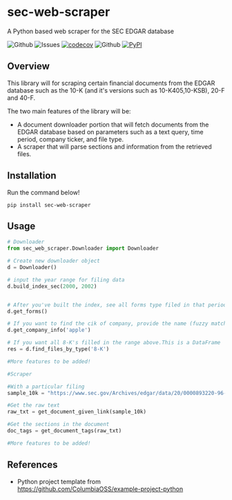 # sec-web-scraper
A Python based web scraper for the SEC EDGAR database

![Github](https://img.shields.io/github/license/deji725/sec-web-scraper)
![Issues](https://img.shields.io/github/issues/deji725/sec-web-scraper)
[![codecov](https://codecov.io/gh/deji725/sec-web-scraper/branch/main/graph/badge.svg?token=Y3RGEAR6Q2)](https://codecov.io/gh/deji725/sec-web-scraper)
![Github](https://github.com/deji725/sec-web-scraper/actions/workflows/makefile.yml/badge.svg)
[![PyPI](https://img.shields.io/pypi/v/sec-web-scraper)](https://pypi.org/project/sec-web-scraper/)

## Overview

This library will for scraping certain financial documents from the EDGAR database such as the 10-K (and it's versions such as 10-K405,10-KSB), 20-F and 40-F. 

The two main features of the library will be:
- A document downloader portion that will fetch documents from the EDGAR database based on parameters such as a text query, time period, company ticker, and file type. 
- A scraper that will parse sections and information from the retrieved files. 

## Installation

Run the command below! 

`pip install sec-web-scraper`

## Usage

```py
# Downloader
from sec_web_scraper.Downloader import Downloader

# Create new downloader object
d = Downloader()

# input the year range for filing data
d.build_index_sec(2000, 2002)


# After you've built the index, see all forms type filed in that period as a list
d.get_forms()

# If you want to find the cik of company, provide the name (fuzzy match). Returns a list
d.get_company_info('apple')

# If you want all 8-K's filled in the range above.This is a DataFrame
res = d.find_files_by_type('8-K') 

#More features to be added!
``` 

```py
#Scraper

#With a particular filing
sample_10k = "https://www.sec.gov/Archives/edgar/data/20/0000893220-96-000500.txt"

#Get the raw text
raw_txt = get_document_given_link(sample_10k)

#Get the sections in the document
doc_tags = get_document_tags(raw_txt)

#More features to be added!

```

## References
- Python project template from https://github.com/ColumbiaOSS/example-project-python

